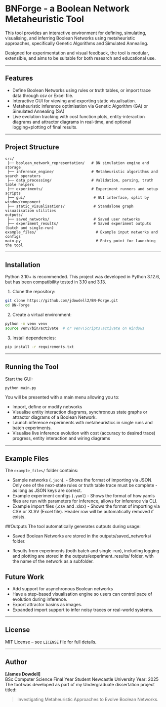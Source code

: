 # BNForge - a Boolean Network Metaheuristic Tool

This tool provides an interactive environment for defining, simulating, visualising, and inferring Boolean Networks using metaheuristic approaches, specifically Genetic Algorithms and Simulated Annealing.

Designed for experimentation and visual feedback, the tool is modular, extensible, and aims to be suitable for both research and educational use.

---

## Features

- Define Boolean Networks using rules or truth tables, or import trace data through csv or Excel file.
- Interactive GUI for viewing and exporting static visualisation.
- Metaheuristic inference optimisation via Genetic Algorithm (GA) or Simulated Annealing (SA)
- Live evolution tracking with cost function plots, entity-interaction diagrams and attractor diagrams in real-time, and optional logging+plotting of final results.

---

## Project Structure

```
src/
 ├── boolean_network_representation/   # BN simulation engine and storage
 ├── inference_engine/                 # Metaheuristic algorithms and search operators
 ├── data_processing/                  # Validation, parsing, truth table helpers
 ├── experiments/                      # Experiment runners and setup scripts
 ├── gui/                               # GUI interface, split by window/component
 ├── static_visualisations/             # Standalone graph visualisation utilities
outputs/
 ├── saved_networks/                    # Saved user networks
 ├── experiment_results/                # Saved experiment outputs (batch and single-run)
example_files/                           # Example input networks and configs
main.py                                  # Entry point for launching the tool
```

---

## Installation

Python 3.10+ is recommended. This project was developed in Python 3.12.6, but has been compatibility tested in 3.10 and 3.13.

1. Clone the repository:
```bash
git clone https://github.com/jdowdell2/BN-Forge.git
cd BN-Forge
```

2. Create a virtual environment:
```bash
python -m venv venv
source venv/bin/activate  # or venv\Scripts\activate on Windows
```

3. Install dependencies:
```bash
pip install -r requirements.txt
```

---

## Running the Tool

Start the GUI:
```bash
python main.py
```

You will be presented with a main menu allowing you to:
- Import, define or modify networks
- Visualise entity interaction diagrams, synchronous state graphs or attractor diagrams of a Boolean Network.
- Launch inference experiments with metaheuristics in single runs and batch experiments.
- Visualise live inference evolution with cost (accuracy to desired trace) progress, entity interaction and wiring diagrams

---

## Example Files
The `example_files/` folder contains:
- Sample networks (`.json`). - Shows the format of importing via JSON. Only one of the next-state rules or truth table trace must be complete - as long as JSON keys are correct.
- Example experiment configs (`.yaml`) - Shows the format of how yamls files are run with parameters for inference, allows for inference via CLI.
- Example import files (.csv and .xlsx) - Shows the format of importing via CSV or XLSV (Excel file). Header row will be automatically removed if exists. 

##Outputs
The tool automatically generates outputs during usage:

- Saved Boolean Networks are stored in the outputs/saved_networks/ folder.

- Results from experiments (both batch and single-run), including logging and plotting are stored in the  outputs/experiment_results/ folder, with the name of the network as a subfolder.






## Future Work

- Add support for asynchronous Boolean networks
- Have a step-based visualisation engine so users can control pace of evolution during inference.
- Export attractor basins as images.
- Expanded import support to infer noisy traces or real-world systems.

---

## License

MIT License – see `LICENSE` file for full details.

---

## Author

**[James Dowdell]**  
BSc Computer Science Final Year Student
Newcastle University
Year: 2025
The tool was developed as part of my Undergraduate dissertation project titled:
> Investigating Metaheuristic Approaches to Evolve Boolean Networks.
